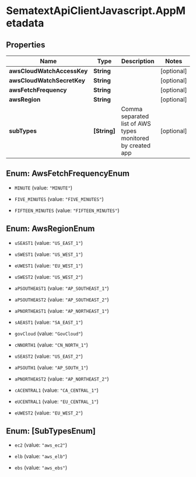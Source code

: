 # SematextApiClientJavascript.AppMetadata

## Properties

| Name                       | Type         | Description                                                | Notes      |
| -------------------------- | ------------ | ---------------------------------------------------------- | ---------- |
| **awsCloudWatchAccessKey** | **String**   |                                                            | [optional] |
| **awsCloudWatchSecretKey** | **String**   |                                                            | [optional] |
| **awsFetchFrequency**      | **String**   |                                                            | [optional] |
| **awsRegion**              | **String**   |                                                            | [optional] |
| **subTypes**               | **[String]** | Comma separated list of AWS types monitored by created app | [optional] |

<a name="AwsFetchFrequencyEnum"></a>

## Enum: AwsFetchFrequencyEnum

- `MINUTE` (value: `"MINUTE"`)

- `FIVE_MINUTES` (value: `"FIVE_MINUTES"`)

- `FIFTEEN_MINUTES` (value: `"FIFTEEN_MINUTES"`)

<a name="AwsRegionEnum"></a>

## Enum: AwsRegionEnum

- `uSEAST1` (value: `"US_EAST_1"`)

- `uSWEST1` (value: `"US_WEST_1"`)

- `eUWEST1` (value: `"EU_WEST_1"`)

- `uSWEST2` (value: `"US_WEST_2"`)

- `aPSOUTHEAST1` (value: `"AP_SOUTHEAST_1"`)

- `aPSOUTHEAST2` (value: `"AP_SOUTHEAST_2"`)

- `aPNORTHEAST1` (value: `"AP_NORTHEAST_1"`)

- `sAEAST1` (value: `"SA_EAST_1"`)

- `govCloud` (value: `"GovCloud"`)

- `cNNORTH1` (value: `"CN_NORTH_1"`)

- `uSEAST2` (value: `"US_EAST_2"`)

- `aPSOUTH1` (value: `"AP_SOUTH_1"`)

- `aPNORTHEAST2` (value: `"AP_NORTHEAST_2"`)

- `cACENTRAL1` (value: `"CA_CENTRAL_1"`)

- `eUCENTRAL1` (value: `"EU_CENTRAL_1"`)

- `eUWEST2` (value: `"EU_WEST_2"`)

<a name="[SubTypesEnum]"></a>

## Enum: [SubTypesEnum]

- `ec2` (value: `"aws_ec2"`)

- `elb` (value: `"aws_elb"`)

- `ebs` (value: `"aws_ebs"`)
